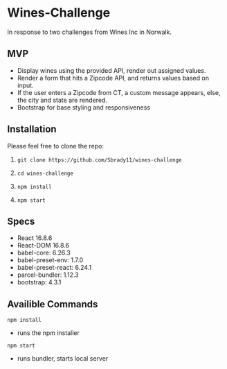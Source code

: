 # Wines-Challenge

In response to two challenges from Wines Inc in Norwalk.

## MVP
- Display wines using the provided API, render out assigned values.
- Render a form that hits a Zipcode API, and returns values based on input.
- If the user enters a Zipcode from CT, a custom message appears, else, the city and state are rendered.
- Bootstrap for base styling and responsiveness

## Installation
Please feel free to clone the repo:

1. `git clone https://github.com/Sbrady11/wines-challenge`

2. `cd wines-challenge`

3. `npm install`

4. `npm start`

## Specs

- React 16.8.6
- React-DOM 16.8.6
- babel-core: 6.26.3
- babel-preset-env: 1.7.0
- babel-preset-react: 6.24.1
- parcel-bundler: 1.12.3
- bootstrap: 4.3.1

## Availible Commands

`npm install`
- runs the npm installer

`npm start`
- runs bundler, starts local server

